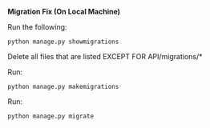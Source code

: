 **Migration Fix (On Local Machine)**

Run the following:
```
python manage.py showmigrations
```

Delete all files that are listed EXCEPT FOR API/migrations/*

Run:
```
python manage.py makemigrations
```

Run:
```
python manage.py migrate
```


